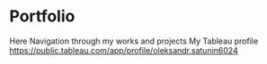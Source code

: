 # Portfolio
Here Navigation through my works and projects
My Tableau profile https://public.tableau.com/app/profile/oleksandr.satunin6024
